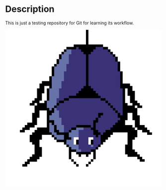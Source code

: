 # Description
 This is just a testing repository for Git for learning its workflow.

 ![](images/spider.gif)
